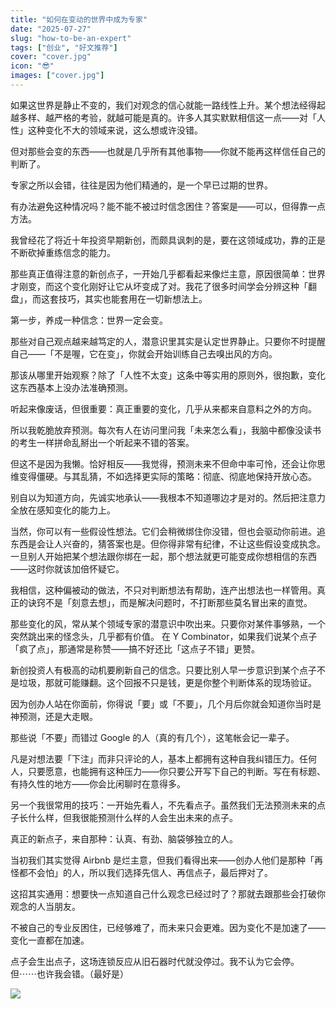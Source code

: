 ```yaml
---
title: "如何在变动的世界中成为专家"
date: "2025-07-27"
slug: "how-to-be-an-expert"
tags: ["创业", "好文推荐"]
cover: "cover.jpg"
icon: "😎"
images: ["cover.jpg"]
---
```

如果这世界是静止不变的，我们对观念的信心就能一路线性上升。某个想法经得起越多样、越严格的考验，就越可能是真的。许多人其实默默相信这一点——对「人性」这种变化不大的领域来说，这么想或许没错。



但对那些会变的东西——也就是几乎所有其他事物——你就不能再这样信任自己的判断了。



专家之所以会错，往往是因为他们精通的，是一个早已过期的世界。



有办法避免这种情况吗？能不能不被过时信念困住？答案是——可以，但得靠一点方法。



我曾经花了将近十年投资早期新创，而颇具讽刺的是，要在这领域成功，靠的正是不断砍掉重练信念的能力。



那些真正值得注意的新创点子，一开始几乎都看起来像烂主意，原因很简单：世界才刚变，而这个变化刚好让它从坏变成了对。我花了很多时间学会分辨这种「翻盘」，而这套技巧，其实也能套用在一切新想法上。



第一步，养成一种信念：世界一定会变。



那些对自己观点越来越笃定的人，潜意识里其实是认定世界静止。只要你不时提醒自己——「不是喔，它在变」，你就会开始训练自己去嗅出风的方向。



那该从哪里开始观察？除了「人性不太变」这条中等实用的原则外，很抱歉，变化这东西基本上没办法准确预测。



听起来像废话，但很重要：真正重要的变化，几乎从来都来自意料之外的方向。



所以我乾脆放弃预测。每次有人在访问里问我「未来怎么看」，我脑中都像没读书的考生一样拼命乱掰出一个听起来不错的答案。



但这不是因为我懒。恰好相反——我觉得，预测未来不但命中率可怜，还会让你思维变得僵硬。与其乱猜，不如选择更实际的策略：彻底、彻底地保持开放心态。



别自以为知道方向，先诚实地承认——我根本不知道哪边才是对的。然后把注意力全放在感知变化的能力上。



当然，你可以有一些假设性想法。它们会稍微绑住你没错，但也会驱动你前进。追东西是会让人兴奋的，猜答案也是。但你得非常有纪律，不让这些假设变成执念。
一旦别人开始把某个想法跟你绑在一起，那个想法就更可能变成你想相信的东西——这时你就该加倍怀疑它。



我相信，这种偏被动的做法，不只对判断想法有帮助，连产出想法也一样管用。真正的诀窍不是「刻意去想」，而是解决问题时，不打断那些莫名冒出来的直觉。



那些变化的风，常从某个领域专家的潜意识中吹出来。只要你对某件事够熟，一个突然跳出来的怪念头，几乎都有价值。
在 Y Combinator，如果我们说某个点子「疯了点」，那通常是称赞——搞不好还比「这点子不错」更赞。



新创投资人有极高的动机要刷新自己的信念。只要比别人早一步意识到某个点子不是垃圾，那就可能赚翻。这个回报不只是钱，更是你整个判断体系的现场验证。



因为创办人站在你面前，你得说「要」或「不要」，几个月后你就会知道你当时是神预测，还是大走眼。



那些说「不要」而错过 Google 的人（真的有几个），这笔帐会记一辈子。



凡是对想法要「下注」而非只评论的人，基本上都拥有这种自我纠错压力。任何人，只要愿意，也能拥有这种压力——你只要公开写下自己的判断。写在有标题、有持久性的地方——你会比闲聊时在意得多。



另一个我很常用的技巧：一开始先看人，不先看点子。虽然我们无法预测未来的点子长什么样，但我很能预测什么样的人会生出未来的点子。



真正的新点子，来自那种：认真、有劲、脑袋够独立的人。



当初我们其实觉得 Airbnb 是烂主意，但我们看得出来——创办人他们是那种「再怪都不会怕」的人，所以我们选择先信人、再信点子，最后押对了。



这招其实通用：想要快一点知道自己什么观念已经过时了？那就去跟那些会打破你观念的人当朋友。



不被自己的专业反困住，已经够难了，而未来只会更难。因为变化不是加速了——变化一直都在加速。



点子会生出点子，这场连锁反应从旧石器时代就没停过。我不认为它会停。
但⋯⋯也许我会错。（最好是）




![](https://prod-files-secure.s3.us-west-2.amazonaws.com/112d0858-5090-4d34-a606-b75eb8d65fd2/46476355-9cf3-4e99-9b7a-3531bc426380/1000202064.png?X-Amz-Algorithm=AWS4-HMAC-SHA256&X-Amz-Content-Sha256=UNSIGNED-PAYLOAD&X-Amz-Credential=ASIAZI2LB46645GUIA5Y%2F20250918%2Fus-west-2%2Fs3%2Faws4_request&X-Amz-Date=20250918T034246Z&X-Amz-Expires=3600&X-Amz-Security-Token=IQoJb3JpZ2luX2VjEDgaCXVzLXdlc3QtMiJHMEUCICyMFdBOT9P5y3ltfPUiKO4zOCILmwQs58klH2Saa94YAiEA1CJ7XS1Qg4BLfDth%2B5YLp%2F7h0UYakCIYs9nMnllgqD0qiAQIsf%2F%2F%2F%2F%2F%2F%2F%2F%2F%2FARAAGgw2Mzc0MjMxODM4MDUiDA0T%2FfzpnWXs3PEOryrcA1gJCR0m38caxeEmdMm3yjqOHRf8utvkqgUqiF%2Bvz4P7bStdtb5QXKMpJQLxk1nw1MIrYOGNbTtGO1DGmksWPUifhHwfKuyWeDcypDmf7zgr4vWSKz1K9Aa3KCbKt%2BcaY7fym4K13Q4SluZKAAMJ2NZw3hIBAsl9XraDSz3yqilOVpGpKjbDaPtltlvxDnhbTKeJt6GFH1HEYVxW3Xc%2BjQO5Ceo7mxoRpt9cmCeuK2Y4a08JyQuoe%2BcKHc7W7kYLKk24iueoCgjlYN6ZUgoSWN%2B9t%2Fu4dtR2J5%2BDInrTFxlLujTNoHB6RP%2F0W9MINGrfh%2BtHXGmnwuAi7f7jLmeL%2F7ZE679w1qsIyDb05uRB7jSP9GirNPgsA8KY72UpOqpx0p9MClV2Jcg6Bo23Me8iGpnNKsoq0805tR1CWofUUVQEiH8u2LJpUNGZ1uc81lcb5eUlSoky%2B6N4wmdVmUnWIOKZS3JtJ0EVWAsvu6D4RnWFCcFzxgRb0Be5R0PRfskmkp8JCM4%2F2vBwm0W9Nf3WNlbFH7HhC43k4ZelU%2BzOAMIUu3iaEtb9r77SWL3X1yE12TzXBF8AJJwUlvwAYoQR93nzr0N7wMwrgMv%2FdPOg9X0ebqrJ5uFamheCCvp7MOCYrcYGOqUBn9rUGT9PxEXecCIU47tkQHKGdJCoKWC2MGzwxRtrmc8LJ5bF%2BtTAxaikF6EIGBeNVPPlhHgl%2F8GWtzRhFvQ%2B8WQ0V6f%2FyV2zECRnkoz%2BKIsDFv8eKbDQf2Ems%2F%2FugdJwYjXgqtf6gtHDHL8DlktqGZtTgeRyFDR7j%2B2tf4DGBTIBM%2BahtfmXnVOU0LP9AyONRc1kJu1Ip2fO%2Fi1delr%2FbBgIWwZz&X-Amz-Signature=269b9281e2ad437e483cbab5c4b8b3052ee3c110939ed24367936b33ff58cfd0&X-Amz-SignedHeaders=host&x-amz-checksum-mode=ENABLED&x-id=GetObject)


